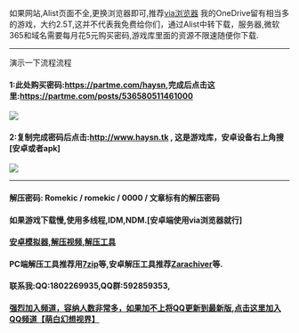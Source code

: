 如果网站,Alist页面不全,更换浏览器即可,推荐[via浏览器](https://viayoo.com/zh-cn)
我的OneDrive留有相当多的游戏，大约2.5T,这并不代表我免费给你们，通过Alist中转下载，服务器,微软365和域名需要每月花5元购买密码,游戏库里面的资源不限速随便你下载.
***
演示一下流程流程
#### 1:此处购买密码:<https://partme.com/haysn>,完成后点击这里:<https://partme.com/posts/536580511461000>
![](https://imgtg.com/image/86rDU)
#### 2:复制完成密码后点击:<http://www.haysn.tk> , 这是游戏库，安卓设备右上角搜 [安卓或者apk] 
![](https://imgtg.com/image/86A6Y)
***
#### 解压密码: Romekic / romekic / 0000 / 文章标有的解压密码
#### 如果游戏下载慢,使用多线程,IDM,NDM.[安卓端使用via浏览器就行]
#### [安卓模拟器,解压视频,解压工具](http://www.haysn.tk/Rubbish)
#### PC端解压工具推荐用[7zip](https://experiments-alicdn.sparanoid.net/7z/7z2201-x64.exe)等,安卓解压工具推荐[Zarachiver](http://www.haysn.tk/Rubbish/APK)等.

#### 联系我:QQ:1802269935,QQ群:592859353,
#### [强烈加入频道，容纳人数非常多，如果加不上将QQ更新到最新版,点击这里加入QQ频道【萌白幻想视界】](https://pd.qq.com/s/10yy3rpgj)
